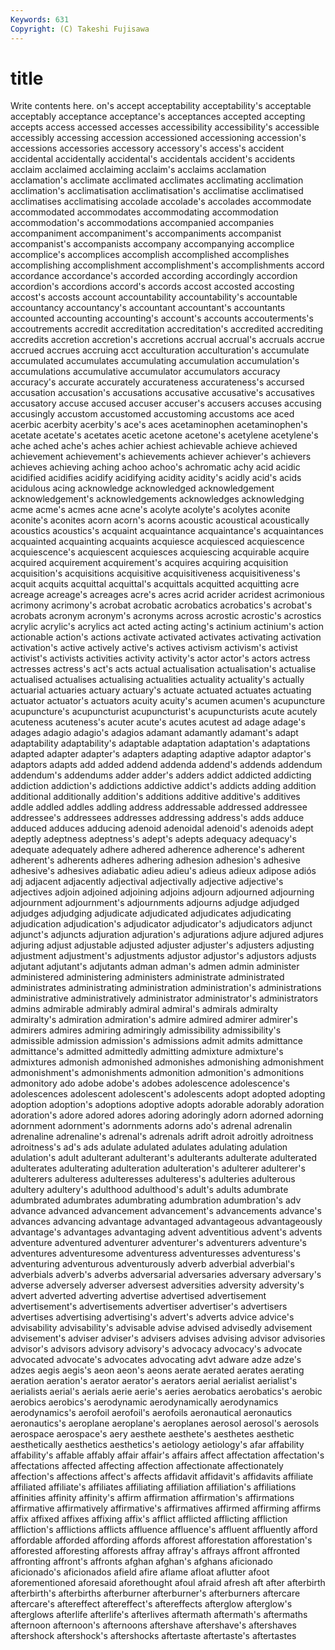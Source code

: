 ```yaml
---
Keywords: 631 
Copyright: (C) Takeshi Fujisawa
---
```


# title

Write contents here.
on's accept acceptability acceptability's
acceptable acceptably acceptance acceptance's acceptances accepted accepting accepts access accessed
accesses accessibility accessibility's accessible accessibly accessing accession accessioned accessioning accession's
accessions accessories accessory accessory's access's accident accidental accidentally accidental's accidentals
accident's accidents acclaim acclaimed acclaiming acclaim's acclaims acclamation acclamation's acclimate
acclimated acclimates acclimating acclimation acclimation's acclimatisation acclimatisation's acclimatise acclimatised acclimatises
acclimatising accolade accolade's accolades accommodate accommodated accommodates accommodating accommodation accommodation's
accommodations accompanied accompanies accompaniment accompaniment's accompaniments accompanist accompanist's accompanists accompany
accompanying accomplice accomplice's accomplices accomplish accomplished accomplishes accomplishing accomplishment accomplishment's
accomplishments accord accordance accordance's accorded according accordingly accordion accordion's accordions
accord's accords accost accosted accosting accost's accosts account accountability accountability's
accountable accountancy accountancy's accountant accountant's accountants accounted accounting accounting's account's
accounts accouterments's accoutrements accredit accreditation accreditation's accredited accrediting accredits accretion
accretion's accretions accrual accrual's accruals accrue accrued accrues accruing acct
acculturation acculturation's accumulate accumulated accumulates accumulating accumulation accumulation's accumulations accumulative
accumulator accumulators accuracy accuracy's accurate accurately accurateness accurateness's accursed accusation
accusation's accusations accusative accusative's accusatives accusatory accuse accused accuser accuser's
accusers accuses accusing accusingly accustom accustomed accustoming accustoms ace aced
acerbic acerbity acerbity's ace's aces acetaminophen acetaminophen's acetate acetate's acetates
acetic acetone acetone's acetylene acetylene's ache ached ache's aches achier
achiest achievable achieve achieved achievement achievement's achievements achiever achiever's achievers
achieves achieving aching achoo achoo's achromatic achy acid acidic acidified
acidifies acidify acidifying acidity acidity's acidly acid's acids acidulous acing
acknowledge acknowledged acknowledgement acknowledgement's acknowledgements acknowledges acknowledging acme acme's acmes
acne acne's acolyte acolyte's acolytes aconite aconite's aconites acorn acorn's
acorns acoustic acoustical acoustically acoustics acoustics's acquaint acquaintance acquaintance's acquaintances
acquainted acquainting acquaints acquiesce acquiesced acquiescence acquiescence's acquiescent acquiesces acquiescing
acquirable acquire acquired acquirement acquirement's acquires acquiring acquisition acquisition's acquisitions
acquisitive acquisitiveness acquisitiveness's acquit acquits acquittal acquittal's acquittals acquitted acquitting
acre acreage acreage's acreages acre's acres acrid acrider acridest acrimonious
acrimony acrimony's acrobat acrobatic acrobatics acrobatics's acrobat's acrobats acronym acronym's
acronyms across acrostic acrostic's acrostics acrylic acrylic's acrylics act acted
acting acting's actinium actinium's action actionable action's actions activate activated
activates activating activation activation's active actively active's actives activism activism's
activist activist's activists activities activity activity's actor actor's actors actress
actresses actress's act's acts actual actualisation actualisation's actualise actualised actualises
actualising actualities actuality actuality's actually actuarial actuaries actuary actuary's actuate
actuated actuates actuating actuator actuator's actuators acuity acuity's acumen acumen's
acupuncture acupuncture's acupuncturist acupuncturist's acupuncturists acute acutely acuteness acuteness's acuter
acute's acutes acutest ad adage adage's adages adagio adagio's adagios
adamant adamantly adamant's adapt adaptability adaptability's adaptable adaptation adaptation's adaptations
adapted adapter adapter's adapters adapting adaptive adaptor adaptor's adaptors adapts
add added addend addenda addend's addends addendum addendum's addendums adder
adder's adders addict addicted addicting addiction addiction's addictions addictive addict's
addicts adding addition additional additionally addition's additions additive additive's additives
addle addled addles addling address addressable addressed addressee addressee's addressees
addresses addressing address's adds adduce adduced adduces adducing adenoid adenoidal
adenoid's adenoids adept adeptly adeptness adeptness's adept's adepts adequacy adequacy's
adequate adequately adhere adhered adherence adherence's adherent adherent's adherents adheres
adhering adhesion adhesion's adhesive adhesive's adhesives adiabatic adieu adieu's adieus
adieux adipose adiós adj adjacent adjacently adjectival adjectivally adjective adjective's
adjectives adjoin adjoined adjoining adjoins adjourn adjourned adjourning adjournment adjournment's
adjournments adjourns adjudge adjudged adjudges adjudging adjudicate adjudicated adjudicates adjudicating
adjudication adjudication's adjudicator adjudicator's adjudicators adjunct adjunct's adjuncts adjuration adjuration's
adjurations adjure adjured adjures adjuring adjust adjustable adjusted adjuster adjuster's
adjusters adjusting adjustment adjustment's adjustments adjustor adjustor's adjustors adjusts adjutant
adjutant's adjutants adman adman's admen admin administer administered administering administers
administrate administrated administrates administrating administration administration's administrations administrative administratively administrator
administrator's administrators admins admirable admirably admiral admiral's admirals admiralty admiralty's
admiration admiration's admire admired admirer admirer's admirers admires admiring admiringly
admissibility admissibility's admissible admission admission's admissions admit admits admittance admittance's
admitted admittedly admitting admixture admixture's admixtures admonish admonished admonishes admonishing
admonishment admonishment's admonishments admonition admonition's admonitions admonitory ado adobe adobe's
adobes adolescence adolescence's adolescences adolescent adolescent's adolescents adopt adopted adopting
adoption adoption's adoptions adoptive adopts adorable adorably adoration adoration's adore
adored adores adoring adoringly adorn adorned adorning adornment adornment's adornments
adorns ado's adrenal adrenalin adrenaline adrenaline's adrenal's adrenals adrift adroit
adroitly adroitness adroitness's ad's ads adulate adulated adulates adulating adulation
adulation's adult adulterant adulterant's adulterants adulterate adulterated adulterates adulterating adulteration
adulteration's adulterer adulterer's adulterers adulteress adulteresses adulteress's adulteries adulterous adultery
adultery's adulthood adulthood's adult's adults adumbrate adumbrated adumbrates adumbrating adumbration
adumbration's adv advance advanced advancement advancement's advancements advance's advances advancing
advantage advantaged advantageous advantageously advantage's advantages advantaging advent adventitious advent's
advents adventure adventured adventurer adventurer's adventurers adventure's adventures adventuresome adventuress
adventuresses adventuress's adventuring adventurous adventurously adverb adverbial adverbial's adverbials adverb's
adverbs adversarial adversaries adversary adversary's adverse adversely adverser adversest adversities
adversity adversity's advert adverted adverting advertise advertised advertisement advertisement's advertisements
advertiser advertiser's advertisers advertises advertising advertising's advert's adverts advice advice's
advisability advisability's advisable advise advised advisedly advisement advisement's adviser adviser's
advisers advises advising advisor advisories advisor's advisors advisory advisory's advocacy
advocacy's advocate advocated advocate's advocates advocating advt adware adze adze's
adzes aegis aegis's aeon aeon's aeons aerate aerated aerates aerating
aeration aeration's aerator aerator's aerators aerial aerialist aerialist's aerialists aerial's
aerials aerie aerie's aeries aerobatics aerobatics's aerobic aerobics aerobics's aerodynamic
aerodynamically aerodynamics aerodynamics's aerofoil aerofoil's aerofoils aeronautical aeronautics aeronautics's aeroplane
aeroplane's aeroplanes aerosol aerosol's aerosols aerospace aerospace's aery aesthete aesthete's
aesthetes aesthetic aesthetically aesthetics aesthetics's aetiology aetiology's afar affability affability's
affable affably affair affair's affairs affect affectation affectation's affectations affected
affecting affection affectionate affectionately affection's affections affect's affects affidavit affidavit's
affidavits affiliate affiliated affiliate's affiliates affiliating affiliation affiliation's affiliations affinities
affinity affinity's affirm affirmation affirmation's affirmations affirmative affirmatively affirmative's affirmatives
affirmed affirming affirms affix affixed affixes affixing affix's afflict afflicted
afflicting affliction affliction's afflictions afflicts affluence affluence's affluent affluently afford
affordable afforded affording affords afforest afforestation afforestation's afforested afforesting afforests
affray affray's affrays affront affronted affronting affront's affronts afghan afghan's
afghans aficionado aficionado's aficionados afield afire aflame afloat aflutter afoot
aforementioned aforesaid aforethought afoul afraid afresh aft after afterbirth afterbirth's
afterbirths afterburner afterburner's afterburners aftercare aftercare's aftereffect aftereffect's aftereffects afterglow
afterglow's afterglows afterlife afterlife's afterlives aftermath aftermath's aftermaths afternoon afternoon's
afternoons aftershave aftershave's aftershaves aftershock aftershock's aftershocks aftertaste aftertaste's aftertastes
